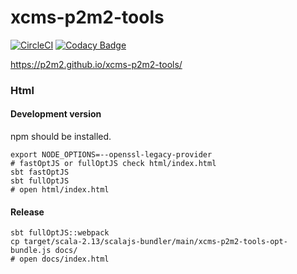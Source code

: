 # xcms-p2m2-tools
[![CircleCI](https://circleci.com/gh/p2m2/xcms-p2m2-tools.svg?style=shield)](https://circleci.com/gh/p2m2/xcms-p2m2-tools)
[![Codacy Badge](https://app.codacy.com/project/badge/Grade/516456a87a7447ce9c02290c4fe13bea)](https://app.codacy.com/gh/p2m2/xcms-p2m2-tools/dashboard?utm_source=gh&utm_medium=referral&utm_content=&utm_campaign=Badge_grade)

https://p2m2.github.io/xcms-p2m2-tools/

### Html

#### Development version

npm should be installed.

```shell 
export NODE_OPTIONS=--openssl-legacy-provider
# fastOptJS or fullOptJS check html/index.html
sbt fastOptJS 
sbt fullOptJS 
# open html/index.html
```

#### Release

```shell 
sbt fullOptJS::webpack
cp target/scala-2.13/scalajs-bundler/main/xcms-p2m2-tools-opt-bundle.js docs/
# open docs/index.html
```
